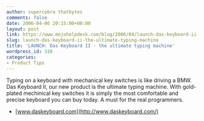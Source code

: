 ```yaml
---
author: supercobra thatbytes
comments: false
date: 2006-04-06 20:15:00+00:00
layout: post
link: https://www.mojohelpdesk.com/blog/2006/04/launch-das-keyboard-ii-the-ultimate-typing-machine/
slug: launch-das-keyboard-ii-the-ultimate-typing-machine
title: 'LAUNCH: Das Keyboard II - the ultimate typing machine'
wordpress_id: 310
categories:
- Product Tips
---
```


Typing on a keyboard with mechanical key switches is like driving a BMW. Das Keyboard II, our new product is the ultimate typing machine. With gold-plated mechinical key switches it is simply the most comfortable and precise keyboard you can buy today.  A must for the real programmers.  


  * [www.daskeyboard.com](http://www.daskeyboard.com/)  

